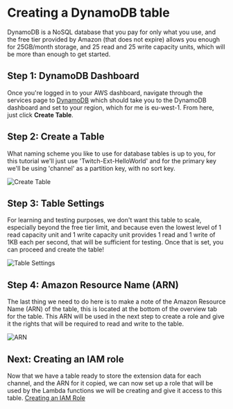 # Creating a DynamoDB table
DynamoDB is a NoSQL database that you pay for only what you use, and the free tier provided by Amazon (that does not expire) allows you enough for 25GB/month storage, and 25 read and 25 write capacity units, which will be more than enough to get started.


## Step 1: DynamoDB Dashboard
Once you're logged in to your AWS dashboard, navigate through the services page to [DynamoDB](https://console.aws.amazon.com/dynamodb/home) which should take you to the DynamoDB dashboard and set to your region, which for me is eu-west-1. From here, just click **Create Table**.


## Step 2: Create a Table
What naming scheme you like to use for database tables is up to you, for this tutorial we'll just use 'Twitch-Ext-HelloWorld' and for the primary key we'll be using 'channel' as a partition key, with no sort key.

![Create Table](/docs/images/DynamoDB-1.png)

## Step 3: Table Settings
For learning and testing purposes, we don't want this table to scale, especially beyond the free tier limit, and because even the lowest level of 1 read capacity unit and 1 write capacity unit provides 1 read and 1 write of 1KB each per second, that will be sufficient for testing. Once that is set, you can proceed and create the table!

![Table Settings](/docs/images/DynamoDB-2.png)


## Step 4: Amazon Resource Name (ARN)
The last thing we need to do here is to make a note of the Amazon Resource Name (ARN) of the table, this is located at the bottom of the overview tab for the table. This ARN will be used in the next step to create a role and give it the rights that will be required to read and write to the table.

![ARN](/docs/images/DynamoDB-3.png)


## Next: Creating an IAM role
Now that we have a table ready to store the extension data for each channel, and the ARN for it copied, we can now set up a role that will be used by the Lambda functions we will be creating and give it access to this table. [Creating an IAM Role](/docs/HelloWorld/IAM.md)
